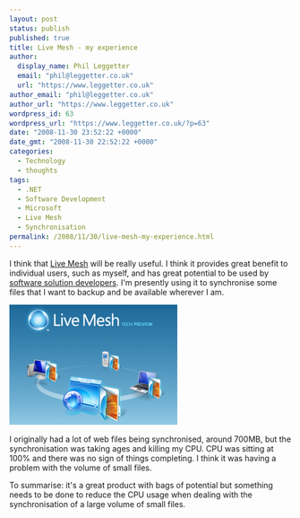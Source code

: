 ```yaml
---
layout: post
status: publish
published: true
title: Live Mesh - my experience
author:
  display_name: Phil Leggetter
  email: "phil@leggetter.co.uk"
  url: "https://www.leggetter.co.uk"
author_email: "phil@leggetter.co.uk"
author_url: "https://www.leggetter.co.uk"
wordpress_id: 63
wordpress_url: "https://www.leggetter.co.uk/?p=63"
date: "2008-11-30 23:52:22 +0000"
date_gmt: "2008-11-30 22:52:22 +0000"
categories:
  - Technology
  - thoughts
tags:
  - .NET
  - Software Development
  - Microsoft
  - Live Mesh
  - Synchronisation
permalink: /2008/11/30/live-mesh-my-experience.html
---
```


<p>I think that <a title="Live Mesh" href="http://www.mesh.com">Live Mesh</a> will be really useful. I think it provides great benefit to individual users, such as myself, and has great potential to be used by <a title="Independent Software Solutions" href="http://independentsoftwaresolutions.com">software solution developers</a>. I'm presently using it to synchronise some files that I want to backup and be available wherever I am.</p>
<p><a href="/wp-content/uploads/2008/11/livemesh.png"><img class="alignnone size-medium wp-image-64" title="Live Mesh" src="/wp-content/uploads/2008/11/livemesh-300x214.png" alt="" width="300" height="214" /></a></p>
<p>I originally had a lot of web files being synchronised, around 700MB, but the synchronisation was taking ages and killing my CPU. CPU was sitting at 100% and there was no sign of things completing. I think it was having a problem with the volume of small files.</p>
<p>To summarise: it's a great product with bags of potential but something needs to be done to reduce the CPU usage when dealing with the synchronisation of a large volume of small files.</p>
